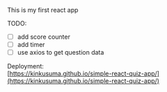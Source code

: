 This is my first react app

TODO:  
- [ ] add score counter   
- [ ] add timer   
- [ ] use axios to get question data  

Deployment:  
[https://kinkusuma.github.io/simple-react-quiz-app/](https://kinkusuma.github.io/simple-react-quiz-app/)